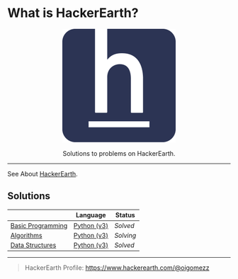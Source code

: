 # What is HackerEarth?

<p align="center">
    <a href="https://www.hackerearth.com/">
        <img src="./hackerearth-brand.svg" alt="HackerEarth">
    </a>
</p>
<p align="center">
    Solutions to problems on HackerEarth.
</p>

---

See About [HackerEarth](https://www.hackerearth.com/people-and-culture/).

## Solutions

|                                                    | Language                              | Status    |
| -------------------------------------------------- | ------------------------------------- | --------- |
| [Basic Programming](./Basic-Programming/README.md) | [Python (v3)](https://www.python.org) | _Solved_  |
| [Algorithms](./Algorithms/README.md)               | [Python (v3)](https://www.python.org) | _Solving_ |
| [Data Structures](./Data-Structures/README.md)     | [Python (v3)](https://www.python.org) | _Solved_  |

---

> HackerEarth Profile: <https://www.hackerearth.com/@oigomezz>

